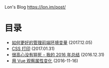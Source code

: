 Lon's Blog <https://lon.im/post/>

# 目录

- [如何更好的管理前端环境变量](https://github.com/cnlon/blog/blob/master/use-environment-variables-better-in-front_end.md) (2017.12.05)
- [CSS 打印](https://github.com/cnlon/blog/blob/master/css-print.md) (2017.01.31)
- [很高心没有猝死 - 我的 2016 年总结](https://github.com/cnlon/blog/blob/master/report-of-2016.md) (2016.12.31)
- [用 Vue 观察属性变化](https://github.com/cnlon/blog/blob/master/watching-property-with-vue.md) (2016-11-16)
